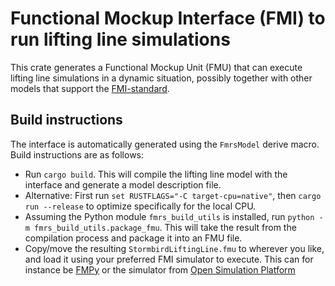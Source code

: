 # Functional Mockup Interface (FMI) to run lifting line simulations

This crate generates a Functional Mockup Unit (FMU) that can execute lifting line simulations in a
dynamic situation, possibly together with other models that support the
[FMI-standard](https://fmi-standard.org/).

## Build instructions
The interface is automatically generated using the `FmrsModel` derive macro. Build instructions are
as follows:

- Run `cargo build`. This will compile the lifting line model with the interface and generate a
model description file.
- Alternative: First run `set RUSTFLAGS="-C target-cpu=native"`, then `cargo run --release` to
optimize specifically for the local CPU.
- Assuming the Python module `fmrs_build_utils` is installed, run
`python -m fmrs_build_utils.package_fmu`. This will take the result from the compilation
process and package it into an FMU file.
- Copy/move the resulting `StormbirdLiftingLine.fmu` to wherever you like, and load it using your
preferred FMI simulator to execute. This can for instance be
[FMPy](https://github.com/CATIA-Systems/FMPy) or the simulator from
[Open Simulation Platform](https://opensimulationplatform.com/)
